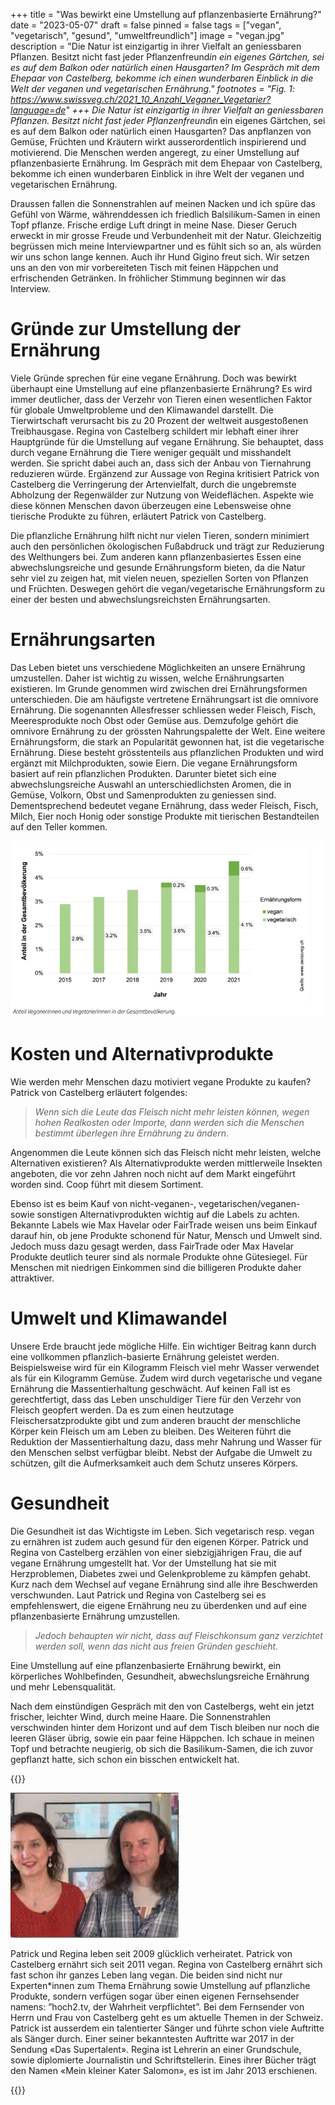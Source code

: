 +++
title = "Was bewirkt eine Umstellung auf pflanzenbasierte Ernährung?"
date = "2023-05-07"
draft = false
pinned = false
tags = ["vegan", "vegetarisch", "gesund", "umweltfreundlich"]
image = "vegan.jpg"
description = "Die Natur ist einzigartig in ihrer Vielfalt an geniessbaren Pflanzen. Besitzt nicht fast jeder Pflanzenfreund*in ein eigenes Gärtchen, sei es auf dem Balkon oder natürlich einen Hausgarten? Im Gespräch mit dem Ehepaar von Castelberg, bekomme ich einen wunderbaren Einblick in die Welt der veganen und vegetarischen Ernährung."
footnotes = "Fig. 1: https://www.swissveg.ch/2021_10_Anzahl_Veganer_Vegetarier?language=de"
+++
Die Natur ist einzigartig in ihrer Vielfalt an geniessbaren Pflanzen. Besitzt nicht fast jeder Pflanzenfreund*in ein eigenes Gärtchen, sei es auf dem Balkon oder natürlich einen Hausgarten?  Das anpflanzen von Gemüse, Früchten und Kräutern wirkt ausserordentlich inspirierend und motivierend. Die Menschen werden angeregt, zu einer Umstellung auf pflanzenbasierte Ernährung. Im Gespräch mit dem Ehepaar von Castelberg, bekomme ich einen wunderbaren Einblick in ihre Welt der veganen und vegetarischen Ernährung. 

Draussen fallen die Sonnenstrahlen auf meinen Nacken und ich spüre das Gefühl von Wärme, währenddessen ich friedlich Balsilikum-Samen in einen Topf pflanze. Frische erdige Luft dringt in meine Nase. Dieser Geruch erweckt in mir grosse Freude und Verbundenheit mit der Natur. Gleichzeitig begrüssen mich meine Interviewpartner und es fühlt sich so an, als würden wir uns schon lange kennen. Auch ihr Hund Gigino freut sich. Wir setzen uns an den von mir vorbereiteten Tisch mit feinen Häppchen und erfrischenden Getränken. In fröhlicher Stimmung beginnen wir das Interview.

# Gründe zur Umstellung der Ernährung

Viele Gründe sprechen für eine vegane Ernährung. Doch was bewirkt überhaupt eine Umstellung auf eine pflanzenbasierte Ernährung? Es wird immer deutlicher, dass der Verzehr von Tieren einen wesentlichen Faktor für globale Umweltprobleme und den Klimawandel darstellt. Die Tierwirtschaft verursacht bis zu 20 Prozent der weltweit ausgestoßenen Treibhausgase. Regina von Castelberg schildert mir lebhaft einer ihrer Hauptgründe für die Umstellung auf vegane Ernährung. Sie behauptet, dass durch vegane Ernährung die Tiere weniger gequält und misshandelt werden. Sie spricht dabei auch an, dass sich der Anbau von Tiernahrung reduzieren würde. Ergänzend zur Aussage von Regina kritisiert Patrick von Castelberg die Verringerung der Artenvielfalt, durch die ungebremste Abholzung der Regenwälder zur Nutzung von Weideflächen. Aspekte wie diese können Menschen davon überzeugen eine Lebensweise ohne tierische Produkte zu führen, erläutert Patrick von Castelberg.

Die pflanzliche Ernährung hilft nicht nur vielen Tieren, sondern minimiert auch den persönlichen ökologischen Fußabdruck und trägt zur Reduzierung des Welthungers bei. Zum anderen kann pflanzenbasiertes Essen eine abwechslungsreiche und gesunde Ernährungsform bieten, da die Natur sehr viel zu zeigen hat, mit vielen neuen, speziellen Sorten von Pflanzen und Früchten. Deswegen gehört die vegan/vegetarische Ernährungsform zu einer der besten und abwechslungsreichsten Ernährungsarten.

# Ernährungsarten

Das Leben bietet uns verschiedene Möglichkeiten an unsere Ernährung umzustellen. Daher ist wichtig zu wissen, welche Ernährungsarten existieren. Im Grunde genommen wird zwischen drei Ernährungsformen unterschieden. Die am häufigste vertretene Ernährungsart ist die omnivore Ernährung. Die sogenannten Allesfresser schliessen weder Fleisch, Fisch, Meeresprodukte noch Obst oder Gemüse aus. Demzufolge gehört die omnivore Ernährung zu der grössten Nahrungspalette der Welt. Eine weitere Ernährungsform, die stark an Popularität gewonnen hat, ist die vegetarische Ernährung. Diese besteht grösstenteils aus pflanzlichen Produkten und wird ergänzt mit Milchprodukten, sowie Eiern. Die vegane Ernährungsform basiert auf rein pflanzlichen Produkten. Darunter bietet sich eine abwechslungsreiche Auswahl an unterschiedlichsten Aromen, die in Gemüse, Volkorn, Obst und Samenprodukten zu geniessen sind. Dementsprechend bedeutet vegane Ernährung, dass weder Fleisch, Fisch, Milch, Eier noch Honig oder sonstige Produkte mit tierischen Bestandteilen auf den Teller kommen. 

![Fig. 1: Statistik zur Zunahme der vegan/vegetarischen Ernährung in der Schweiz ](statistik.png "Quelle: https://www.swissveg.ch/2021_10_Anzahl_Veganer_Vegetarier?language=de von der Firma: Swissveg")

# Kosten und Alternativprodukte 

Wie werden mehr Menschen dazu motiviert vegane Produkte zu kaufen? Patrick von Castelberg erläutert folgendes:

> *Wenn sich die Leute das Fleisch nicht mehr leisten können, wegen hohen Realkosten oder Importe, dann werden sich die Menschen bestimmt überlegen ihre Ernährung zu ändern*. 

Angenommen die Leute können sich das Fleisch nicht mehr leisten, welche Alternativen existieren? Als Alternativprodukte werden mittlerweile Insekten angeboten, die vor zehn Jahren noch nicht auf dem Markt eingeführt worden sind. Coop führt mit diesem Sortiment.

Ebenso ist es beim Kauf von nicht-veganen-, vegetarischen/veganen- sowie sonstigen Alternativprodukten wichtig auf die Labels zu achten. Bekannte Labels wie Max Havelar oder FairTrade weisen uns beim Einkauf darauf hin, ob jene Produkte schonend für Natur, Mensch und Umwelt sind. Jedoch muss dazu gesagt werden, dass FairTrade oder Max Havelar Produkte deutlich teurer sind als normale Produkte ohne Gütesiegel. Für Menschen mit niedrigen Einkommen sind die billigeren Produkte daher attraktiver.

# Umwelt und Klimawandel

Unsere Erde braucht jede mögliche Hilfe. Ein wichtiger Beitrag kann durch eine vollkommen pflanzlich-basierte Ernährung geleistet werden. Beispielsweise wird für ein Kilogramm Fleisch viel mehr Wasser verwendet als für ein Kilogramm Gemüse. Zudem wird durch vegetarische und vegane Ernährung die Massentierhaltung geschwächt. Auf keinen Fall ist es gerechtfertigt, dass das Leben unschuldiger Tiere für den Verzehr von Fleisch geopfert werden. Da es zum einen heutzutage Fleischersatzprodukte gibt und zum anderen braucht der menschliche Körper kein Fleisch um am Leben zu bleiben. Des Weiteren führt die Reduktion der Massentierhaltung dazu, dass mehr Nahrung und Wasser für den Menschen selbst verfügbar bleibt. Nebst der Aufgabe die Umwelt zu schützen, gilt die Aufmerksamkeit auch dem Schutz unseres Körpers. 

# Gesundheit

Die Gesundheit ist das Wichtigste im Leben. Sich vegetarisch resp. vegan zu ernähren ist zudem auch gesund für den eigenen Körper. Patrick und Regina von Castelberg erzählen von einer siebzigjährigen Frau, die auf vegane Ernährung umgestellt hat. Vor der Umstellung hat sie mit Herzproblemen, Diabetes zwei und Gelenkprobleme zu kämpfen gehabt. Kurz nach dem Wechsel auf vegane Ernährung sind alle ihre Beschwerden verschwunden. Laut Patrick und Regina von Castelberg sei es empfehlenswert, die eigene Ernährung neu zu überdenken und auf eine pflanzenbasierte Ernährung umzustellen.

> *Jedoch behaupten wir nicht, dass auf Fleischkonsum ganz verzichtet werden soll, wenn das nicht aus freien Gründen geschieht.*

Eine Umstellung auf eine pflanzenbasierte Ernährung bewirkt, ein körperliches Wohlbefinden, Gesundheit, abwechslungsreiche Ernährung und mehr Lebensqualität. 



Nach dem einstündigen Gespräch mit den von Castelbergs, weht ein jetzt frischer, leichter Wind, durch meine Haare. Die Sonnenstrahlen verschwinden hinter dem Horizont und auf dem Tisch bleiben nur noch die leeren Gläser übrig, sowie ein paar feine Häppchen. Ich schaue in meinen Topf und betrachte neugierig, ob sich die Basilikum-Samen, die ich zuvor gepflanzt hatte, sich schon ein bisschen entwickelt hat.

{{<box>}}

![Regina und Patrick von Castelberg ](reginapatrick.png "Regina (links) und Patrick (rechts) von Castelberg; Foto von Patrick und Regina von Castelberg.")

Patrick und Regina leben seit 2009 glücklich verheiratet. Patrick von Castelberg ernährt sich seit 2011 vegan. Regina von Castelberg ernährt sich fast schon ihr ganzes Leben lang vegan. Die beiden sind nicht nur Experten*innen zum Thema Ernährung sowie Umstellung auf pflanzliche Produkte, sondern verfügen sogar über einen eigenen Fernsehsender namens: ”hoch2.tv, der Wahrheit verpflichtet”. Bei dem Fernsender von Herrn und Frau von Castelberg geht es um aktuelle Themen in der Schweiz. Patrick ist ausserdem ein talentierter Sänger und führte schon viele Auftritte als Sänger durch. Einer seiner bekanntesten Auftritte war 2017 in der Sendung «Das Supertalent». Regina ist Lehrerin an einer Grundschule, sowie diplomierte Journalistin und Schriftstellerin. Eines ihrer Bücher trägt den Namen «Mein kleiner Kater Salomon», es ist im Jahr 2013 erschienen.

{{</box>}}